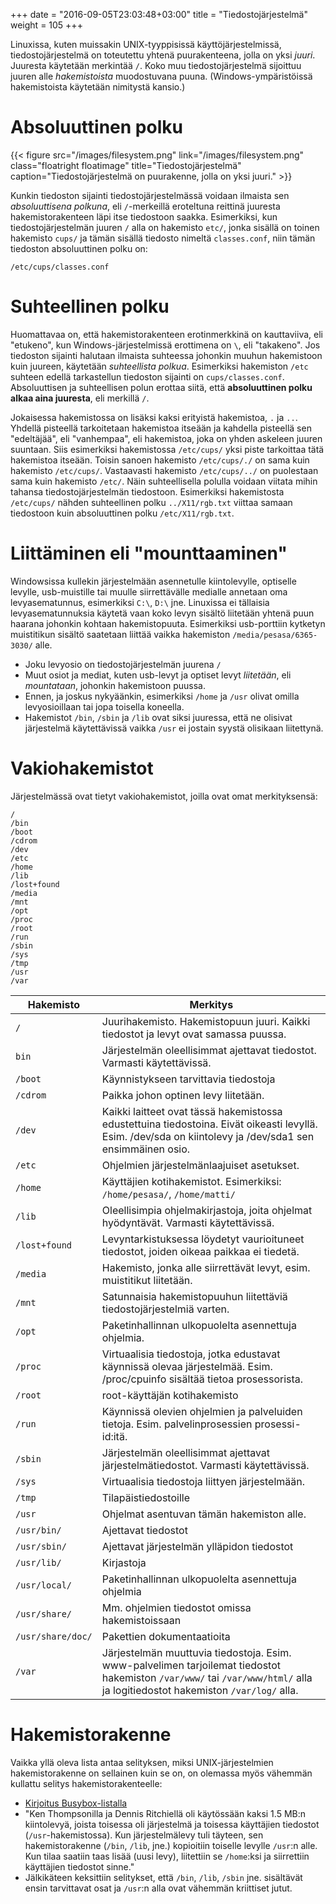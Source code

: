 +++
date = "2016-09-05T23:03:48+03:00"
title = "Tiedostojärjestelmä"
weight = 105
+++

Linuxissa, kuten muissakin UNIX-tyyppisissä käyttöjärjestelmissä, tiedostojärjestelmä on toteutettu yhtenä
puurakenteena, jolla on yksi *juuri*. Juuresta käytetään merkintää `/`.
Koko muu tiedostojärjestelmä sijoittuu juuren alle *hakemistoista* muodostuvana
puuna. (Windows-ympäristöissä hakemistoista käytetään nimitystä kansio.)

Absoluuttinen polku
===================

{{< figure src="/images/filesystem.png" link="/images/filesystem.png" class="floatright floatimage" title="Tiedostojärjestelmä" caption="Tiedostojärjestelmä on puurakenne, jolla on yksi juuri." >}}

Kunkin tiedoston sijainti tiedostojärjestelmässä voidaan ilmaista sen *absoluuttisena polkuna*,
eli `/`-merkeillä eroteltuna reittinä juuresta hakemistorakenteen läpi itse tiedostoon saakka.
Esimerkiksi, kun tiedostojärjestelmän juuren `/` alla on hakemisto `etc/`, jonka sisällä on
toinen hakemisto `cups/` ja tämän sisällä tiedosto nimeltä `classes.conf`,
niin tämän tiedoston absoluuttinen polku on:

```
/etc/cups/classes.conf
```

Suhteellinen polku
==================

Huomattavaa on, että hakemistorakenteen erotinmerkkinä on kauttaviiva, eli "etukeno", kun Windows-järjestelmissä
erottimena on `\`, eli "takakeno". Jos tiedoston sijainti halutaan ilmaista suhteessa johonkin muuhun
hakemistoon kuin juureen, käytetään *suhteellista polkua*. Esimerkiksi hakemiston `/etc` suhteen edellä
tarkastellun tiedoston sijainti on `cups/classes.conf`. Absoluuttisen ja suhteellisen polun erottaa
siitä, että **absoluuttinen polku alkaa aina juuresta**, eli merkillä `/`.

Jokaisessa hakemistossa on lisäksi kaksi erityistä hakemistoa, `.` ja `..`. Yhdellä pisteellä tarkoitetaan
hakemistoa itseään ja kahdella pisteellä sen "edeltäjää", eli "vanhempaa", eli hakemistoa, joka on yhden askeleen
juuren suuntaan. Siis esimerkiksi hakemistossa `/etc/cups/` yksi piste tarkoittaa tätä hakemistoa itseään.
Toisin sanoen hakemisto `/etc/cups/./` on sama kuin hakemisto `/etc/cups/`. Vastaavasti hakemisto `/etc/cups/../`
on puolestaan sama kuin hakemisto `/etc/`. Näin suhteellisella polulla voidaan viitata mihin tahansa
tiedostojärjestelmän tiedostoon. Esimerkiksi hakemistosta `/etc/cups/` nähden suhteellinen polku
`../X11/rgb.txt` viittaa samaan tiedostoon kuin absoluuttinen polku `/etc/X11/rgb.txt`.



Liittäminen eli "mounttaaminen"
========================

Windowsissa kullekin järjestelmään asennetulle kiintolevylle, optiselle levylle,
usb-muistille tai muulle siirrettävälle medialle annetaan oma levyasematunnus, esimerkiksi
`C:\`, `D:\` jne. Linuxissa ei tällaisia levyasematunnuksia käytetä vaan koko levyn sisältö liitetään
yhtenä puun haarana johonkin kohtaan hakemistopuuta. Esimerkiksi usb-porttiin kytketyn
muistitikun sisältö saatetaan liittää vaikka hakemiston `/media/pesasa/6365-3030/` alle.

* Joku levyosio on tiedostojärjestelmän juurena `/`
* Muut osiot ja mediat, kuten usb-levyt ja optiset levyt *liitetään*, eli *mountataan*, johonkin hakemistoon puussa.
* Ennen, ja joskus nykyäänkin, esimerkiksi `/home` ja `/usr` olivat omilla levyosioillaan tai jopa toisella koneella.
* Hakemistot `/bin`, `/sbin` ja `/lib` ovat siksi juuressa, että ne olisivat järjestelmä käytettävissä vaikka `/usr` 
  ei jostain syystä olisikaan liitettynä.



Vakiohakemistot
========================

Järjestelmässä ovat tietyt vakiohakemistot, joilla ovat omat merkityksensä:

```
/
/bin
/boot
/cdrom
/dev
/etc
/home
/lib
/lost+found
/media
/mnt
/opt
/proc
/root
/run
/sbin
/sys
/tmp
/usr
/var
```


| Hakemisto | Merkitys |
|-----------|----------|
| `/`     |  Juurihakemisto. Hakemistopuun juuri. Kaikki tiedostot ja levyt ovat samassa puussa. |
|`bin`    |  Järjestelmän oleellisimmat ajettavat tiedostot. Varmasti käytettävissä. |
|`/boot`  |  Käynnistykseen tarvittavia tiedostoja |
|`/cdrom` |  Paikka johon optinen levy liitetään.  |
|`/dev`   |  Kaikki laitteet ovat tässä hakemistossa edustettuina tiedostoina. Eivät oikeasti levyllä. Esim. /dev/sda on kiintolevy ja /dev/sda1 sen ensimmäinen osio. |
|`/etc`   |  Ohjelmien järjestelmänlaajuiset asetukset. |
|`/home`  |  Käyttäjien kotihakemistot. Esimerkiksi: `/home/pesasa/`, `/home/matti/` |
|`/lib`   |  Oleellisimpia ohjelmakirjastoja, joita ohjelmat hyödyntävät. Varmasti käytettävissä. |
|`/lost+found` | Levyntarkistuksessa löydetyt vaurioituneet tiedostot, joiden oikeaa paikkaa ei tiedetä.|
|`/media` |  Hakemisto, jonka alle siirrettävät levyt, esim. muistitikut liitetään. |
|`/mnt`   |  Satunnaisia hakemistopuuhun liitettäviä tiedostojärjestelmiä varten. |
|`/opt`   |  Paketinhallinnan ulkopuolelta asennettuja ohjelmia. |
|`/proc`  |  Virtuaalisia tiedostoja, jotka edustavat käynnissä olevaa järjestelmää. Esim. /proc/cpuinfo sisältää tietoa prosessorista. |
|`/root`  |  root-käyttäjän kotihakemisto |
|`/run`   |  Käynnissä olevien ohjelmien ja palveluiden tietoja. Esim. palvelinprosessien prosessi-id:itä. |
|`/sbin`  |  Järjestelmän oleellisimmat ajettavat järjestelmätiedostot. Varmasti käytettävissä. |
|`/sys`   |  Virtuaalisia tiedostoja liittyen järjestelmään. |
|`/tmp`   |  Tilapäistiedostoille |
|`/usr`   |  Ohjelmat asentuvan tämän hakemiston alle. |
|`/usr/bin/` | Ajettavat tiedostot |
|`/usr/sbin/`| Ajettavat järjestelmän ylläpidon tiedostot|
|`/usr/lib/` | Kirjastoja |
|`/usr/local/` | Paketinhallinnan ulkopuolelta asennettuja ohjelmia |
|`/usr/share/` | Mm. ohjelmien tiedostot omissa hakemistoissaan  |
|`/usr/share/doc/` | Pakettien dokumentaatioita |
|`/var`   |  Järjestelmän muuttuvia tiedostoja. Esim. www-palvelimen tarjoilemat tiedostot hakemiston `/var/www/` tai `/var/www/html/` alla ja logitiedostot hakemiston `/var/log/` alla. |




Hakemistorakenne
========================

Vaikka yllä oleva lista antaa selityksen, miksi UNIX-järjestelmien hakemistorakenne on sellainen kuin se on,
on olemassa myös vähemmän kullattu selitys hakemistorakenteelle:

* [Kirjoitus Busybox-listalla](http://lists.busybox.net/pipermail/busybox/2010-December/074114.html)
* "Ken Thompsonilla ja Dennis Ritchiellä oli käytössään kaksi 1.5 MB:n kiintolevyä, joista toisessa oli järjestelmä ja toisessa käyttäjien tiedostot (`/usr`-hakemistossa).
   Kun järjestelmälevy tuli täyteen, sen hakemistorakenne (`/bin`, `/lib`, jne.) kopioitiin toiselle levylle `/usr`:n alle.
   Kun tilaa saatiin taas lisää (uusi levy), liitettiin se `/home`:ksi ja siirrettiin käyttäjien tiedostot sinne."
* Jälkikäteen keksittiin selitykset, että `/bin`, `/lib`, `/sbin` jne. sisältävät ensin tarvittavat osat ja `/usr`:n alla ovat vähemmän kriittiset jutut.


